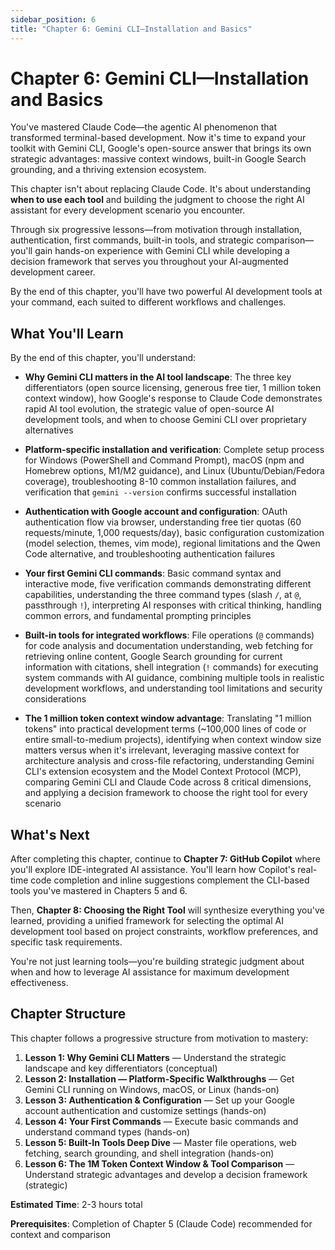 ```yaml
---
sidebar_position: 6
title: "Chapter 6: Gemini CLI—Installation and Basics"
---
```


# Chapter 6: Gemini CLI—Installation and Basics

You've mastered Claude Code—the agentic AI phenomenon that transformed terminal-based development. Now it's time to expand your toolkit with Gemini CLI, Google's open-source answer that brings its own strategic advantages: massive context windows, built-in Google Search grounding, and a thriving extension ecosystem.

This chapter isn't about replacing Claude Code. It's about understanding **when to use each tool** and building the judgment to choose the right AI assistant for every development scenario you encounter.

Through six progressive lessons—from motivation through installation, authentication, first commands, built-in tools, and strategic comparison—you'll gain hands-on experience with Gemini CLI while developing a decision framework that serves you throughout your AI-augmented development career.

By the end of this chapter, you'll have two powerful AI development tools at your command, each suited to different workflows and challenges.

## What You'll Learn

By the end of this chapter, you'll understand:

- **Why Gemini CLI matters in the AI tool landscape**: The three key differentiators (open source licensing, generous free tier, 1 million token context window), how Google's response to Claude Code demonstrates rapid AI tool evolution, the strategic value of open-source AI development tools, and when to choose Gemini CLI over proprietary alternatives

- **Platform-specific installation and verification**: Complete setup process for Windows (PowerShell and Command Prompt), macOS (npm and Homebrew options, M1/M2 guidance), and Linux (Ubuntu/Debian/Fedora coverage), troubleshooting 8-10 common installation failures, and verification that `gemini --version` confirms successful installation

- **Authentication with Google account and configuration**: OAuth authentication flow via browser, understanding free tier quotas (60 requests/minute, 1,000 requests/day), basic configuration customization (model selection, themes, vim mode), regional limitations and the Qwen Code alternative, and troubleshooting authentication failures

- **Your first Gemini CLI commands**: Basic command syntax and interactive mode, five verification commands demonstrating different capabilities, understanding the three command types (slash `/`, at `@`, passthrough `!`), interpreting AI responses with critical thinking, handling common errors, and fundamental prompting principles

- **Built-in tools for integrated workflows**: File operations (`@` commands) for code analysis and documentation understanding, web fetching for retrieving online content, Google Search grounding for current information with citations, shell integration (`!` commands) for executing system commands with AI guidance, combining multiple tools in realistic development workflows, and understanding tool limitations and security considerations

- **The 1 million token context window advantage**: Translating "1 million tokens" into practical development terms (~100,000 lines of code or entire small-to-medium projects), identifying when context window size matters versus when it's irrelevant, leveraging massive context for architecture analysis and cross-file refactoring, understanding Gemini CLI's extension ecosystem and the Model Context Protocol (MCP), comparing Gemini CLI and Claude Code across 8 critical dimensions, and applying a decision framework to choose the right tool for every scenario

## What's Next

After completing this chapter, continue to **Chapter 7: GitHub Copilot** where you'll explore IDE-integrated AI assistance. You'll learn how Copilot's real-time code completion and inline suggestions complement the CLI-based tools you've mastered in Chapters 5 and 6.

Then, **Chapter 8: Choosing the Right Tool** will synthesize everything you've learned, providing a unified framework for selecting the optimal AI development tool based on project constraints, workflow preferences, and specific task requirements.

You're not just learning tools—you're building strategic judgment about when and how to leverage AI assistance for maximum development effectiveness.

## Chapter Structure

This chapter follows a progressive structure from motivation to mastery:

1. **Lesson 1: Why Gemini CLI Matters** — Understand the strategic landscape and key differentiators (conceptual)
2. **Lesson 2: Installation — Platform-Specific Walkthroughs** — Get Gemini CLI running on Windows, macOS, or Linux (hands-on)
3. **Lesson 3: Authentication & Configuration** — Set up your Google account authentication and customize settings (hands-on)
4. **Lesson 4: Your First Commands** — Execute basic commands and understand command types (hands-on)
5. **Lesson 5: Built-In Tools Deep Dive** — Master file operations, web fetching, search grounding, and shell integration (hands-on)
6. **Lesson 6: The 1M Token Context Window & Tool Comparison** — Understand strategic advantages and develop a decision framework (strategic)

**Estimated Time**: 2-3 hours total

**Prerequisites**: Completion of Chapter 5 (Claude Code) recommended for context and comparison
